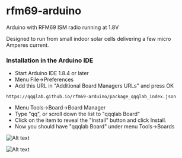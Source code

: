 # rfm69-arduino
Arduino with RFM69 ISM radio running at 1.8V

Designed to run from small indoor solar cells delivering a few micro Amperes current.

### Installation in the Arduino IDE

 - Start Arduino IDE 1.8.4 or later
 - Menu File->Preferences
 - Add this URL in "Additional Board Managers URLs" and press OK
```
https://qqqlab.github.io/rfm69-arduino/package_qqqlab_index.json 
```
 - Menu Tools->Board->Board Manager
 - Type "qq", or scroll down the list to "qqqlab Board"
 - Click on the item to reveal the "Install" button and click Install.
 - Now you should have "qqqlab Board" under menu Tools->Boards

![Alt text](docs/img1.jpg?raw=true "Title")

![Alt text](https://qqqlab.github.io/rfm69-arduino/img2.jpg "Title")
